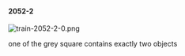 #### 2052-2
![train-2052-2-0.png](https://github.com/lil-lab/nlvr/raw/master/nlvr/train/images/15/train-2052-2-0.png "train-2052-2-0.png")

one of the grey square contains exactly two objects